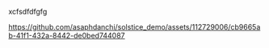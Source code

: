 xcfsdfdfgfg


https://github.com/asaphdanchi/solstice_demo/assets/112729006/cb9665ab-41f1-432a-8442-de0bed744087
